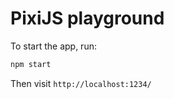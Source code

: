 # PixiJS playground

To start the app, run:

```bash
npm start
```

Then visit `http://localhost:1234/`